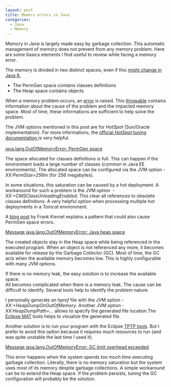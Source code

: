 ```yaml
--- 
layout: post 
title: Memory errors in Java
categories:
  - Java
  - Memory
---
```

<p>
	Memory in <i>Java</i> is largely made easy by garbage collection. This
	automatic management of memory does not prevent from any memory
	problem. Here are some basics elements I find useful to review while
	facing a memory error.
</p>
<p>
	The memory is divided in two distinct spaces, even if this <a
		href="http://openjdk.java.net/jeps/122">might change in Java 8</a><a
		href="http://www.blogger.com/null">.</a><br />
<ul>
	<li>The PermGen space contains classes definitions</li>
	<li>The Heap space contains objects</li>
</ul>
<p>
	When a memory problem occurs, an
	<a
		href="http://docs.oracle.com/javase/7/docs/api/java/lang/OutOfMemoryError.html">error</a>
		is raised. This
	<a
		href="http://docs.oracle.com/javase/7/docs/api/java/lang/Throwable.html">throwable</a>
	contains information about the cause of the problem and the impacted
	memory space. Most of time, these informations are sufficient to help
	solve the problem.
</p>
<p>
	The JVM options mentioned in this post are for <i>HotSpot</i>
	(Sun/Oracle implementation). For more informations, the <a
		href="http://www.oracle.com/technetwork/java/javase/gc-tuning-6-140523.html">official
		<i>HotSpot</i> tuning documentation
	</a> is very helpful.<br />
	<a
		href="http://docs.oracle.com/javase/7/docs/webnotes/tsg/TSG-VM/html/memleaks.html#gbyuu"><br /></a><a
		href="http://docs.oracle.com/javase/7/docs/webnotes/tsg/TSG-VM/html/memleaks.html#gbyuu"><u>java.lang.OutOfMemoryError:
			PermGen space</u></a><br />
<ul></ul>
<p>
	The space allocated for classes definitions is full. This can happen if
	the environment loads a large number of classes (common in Java EE
	environments). The allocated space can be configured via the JVM option
	<i>-XX:PermSize=256m</i>
	(for 256 megabytes).
</p>
<p>
	In some situations, this saturation can be caused by a hot deployment.
	A workaround for such a problem is the JVM option&nbsp; <i>-XX:+CMSClassUnloadingEnabled</i>.
	This clear all references to obsolete classes definitions. A very
	helpful option when processing multiple hot deployments in a <i>Tomcat</i>
	environment.
</p>
<p>
	A <a
		href="http://frankkieviet.blogspot.fr/2006/10/classloader-leaks-dreaded-permgen-space.html">blog
		post</a> by Frank Kieviet explains a pattern that could also cause PermGen
	space errors.
</p>
<p>
	<a
		href="http://docs.oracle.com/javase/7/docs/webnotes/tsg/TSG-VM/html/memleaks.html#gbyvh"><u>Message
			java.lang.OutOfMemoryError: Java heap space</u></a>
</p>
<p>The created objects stay in the Heap space while being referenced
	in the executed program. When an object is not referenced any more, it
	becomes available for release by the Garbage Collector (GC). Most of
	time, the GC acts when the available memory becomes low. This is highly
	configurable with many JVM options.</p>
<p>
	If there is no memory leak, the easy solution is to increase the
	available space.<br />All becomes complicated when there is a memory
	leak. The cause can be difficult to identify. Several tools help to
	identify the problem nature.
</p>
<p>
	I personally generate an <i>hprof</i> file with the JVM option <i>-XX:+HeapDumpOnOutOfMemory</i>.
	Another JVM option <i>-XX:HeapDumpPath=...</i> allows to specify the
	generated file location.The <a href="http://www.eclipse.org/mat/">Eclipse
		MAT</a> tools helps to visualize the generated file.
</p>
<p>
	Another solution is to run your program with the Eclipse <a
		href="http://www.eclipse.org/tptp/">TPTP tools</a>. But I prefer to
	avoid this option because it requires much resources to run (and was
	quite unstable the last time I used it).
</p>
<p>
	<a
		href="http://www.oracle.com/technetwork/java/javase/gc-tuning-6-140523.html#cms.oom"><u>Message
			java.lang.OutOfMemoryError: GC limit overhead exceeded</u></a>
</p>
<p>
	This error happens when the system spends too much time executing
	garbage collection. Literally, there is no memory saturation but the
	system uses most of its memory despite garbage collections. A simple
	workaround can be to extend the Heap space. If the problem persists,
	tuning the GC configuration will probably be the solution.
</p>